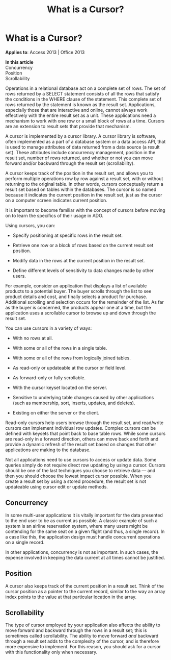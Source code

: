 ﻿---
title: What is a Cursor?
TOCTitle: What is a Cursor?
ms:assetid: cc70d941-05e0-9b14-1c5d-6b1a5802f546
ms:mtpsurl: https://msdn.microsoft.com/en-us/library/JJ250013(v=office.15)
ms:contentKeyID: 48547738
ms.date: 09/18/2015
mtps_version: v=office.15
---

# What is a Cursor?


**Applies to**: Access 2013 | Office 2013

**In this article**  
Concurrency  
Position  
Scrollability  

Operations in a relational database act on a complete set of rows. The set of rows returned by a SELECT statement consists of all the rows that satisfy the conditions in the WHERE clause of the statement. This complete set of rows returned by the statement is known as the result set. Applications, especially those that are interactive and online, cannot always work effectively with the entire result set as a unit. These applications need a mechanism to work with one row or a small block of rows at a time. Cursors are an extension to result sets that provide that mechanism.

A cursor is implemented by a cursor library. A cursor library is software, often implemented as a part of a database system or a data access API, that is used to manage attributes of data returned from a data source (a result set). These attributes include concurrency management, position in the result set, number of rows returned, and whether or not you can move forward and/or backward through the result set (scrollability).

A cursor keeps track of the position in the result set, and allows you to perform multiple operations row by row against a result set, with or without returning to the original table. In other words, cursors conceptually return a result set based on tables within the databases. The cursor is so named because it indicates the current position in the result set, just as the cursor on a computer screen indicates current position.

It is important to become familiar with the concept of cursors before moving on to learn the specifics of their usage in ADO.

Using cursors, you can:

  - Specify positioning at specific rows in the result set.

  - Retrieve one row or a block of rows based on the current result set position.

  - Modify data in the rows at the current position in the result set.

  - Define different levels of sensitivity to data changes made by other users.

For example, consider an application that displays a list of available products to a potential buyer. The buyer scrolls through the list to see product details and cost, and finally selects a product for purchase. Additional scrolling and selection occurs for the remainder of the list. As far as the buyer is concerned, the products appear one at a time, but the application uses a scrollable cursor to browse up and down through the result set.

You can use cursors in a variety of ways:

  - With no rows at all.

  - With some or all of the rows in a single table.

  - With some or all of the rows from logically joined tables.

  - As read-only or updateable at the cursor or field level.

  - As forward-only or fully scrollable.

  - With the cursor keyset located on the server.

  - Sensitive to underlying table changes caused by other applications (such as membership, sort, inserts, updates, and deletes).

  - Existing on either the server or the client.

Read-only cursors help users browse through the result set, and read/write cursors can implement individual row updates. Complex cursors can be defined with keysets that point back to base table rows. While some cursors are read-only in a forward direction, others can move back and forth and provide a dynamic refresh of the result set based on changes that other applications are making to the database.

Not all applications need to use cursors to access or update data. Some queries simply do not require direct row updating by using a cursor. Cursors should be one of the last techniques you choose to retrieve data — and then you should choose the lowest impact cursor possible. When you create a result set by using a stored procedure, the result set is not updateable using cursor edit or update methods.

## Concurrency

In some multi-user applications it is vitally important for the data presented to the end user to be as current as possible. A classic example of such a system is an airline reservation system, where many users might be contending for the same seat on a given flight (and thus, a single record). In a case like this, the application design must handle concurrent operations on a single record.

In other applications, concurrency is not as important. In such cases, the expense involved in keeping the data current at all times cannot be justified.

## Position

A cursor also keeps track of the current position in a result set. Think of the cursor position as a pointer to the current record, similar to the way an array index points to the value at that particular location in the array.

## Scrollability

The type of cursor employed by your application also affects the ability to move forward and backward through the rows in a result set; this is sometimes called scrollability. The ability to move forward *and* backward through a result set adds to the complexity of the cursor, and is therefore more expensive to implement. For this reason, you should ask for a cursor with this functionality only when necessary.

